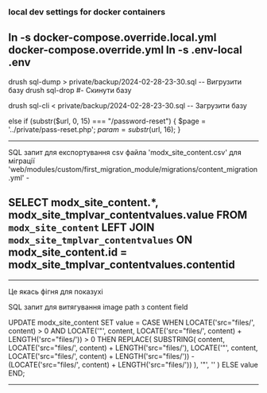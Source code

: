 ### local dev settings for docker containers
ln -s docker-compose.override.local.yml docker-compose.override.yml
ln -s .env-local .env
--------------


drush sql-dump > private/backup/2024-02-28-23-30.sql -- Вигрузити базу
drush sql-drop #- Скинути базу

drush sql-cli < private/backup/2024-02-28-23-30.sql  -- Загрузити базу





else if (substr($url, 0, 15) === "/password-reset") {
$page = '../private/pass-reset.php';
$param = substr($url, 16);
}

------------------------------------------
SQL запит для експортування csv файла 'modx_site_content.csv' для міграції 'web/modules/custom/first_migration_module/migrations/content_migration.yml' -


SELECT modx_site_content.*, modx_site_tmplvar_contentvalues.value
FROM `modx_site_content` LEFT JOIN `modx_site_tmplvar_contentvalues` ON modx_site_content.id = modx_site_tmplvar_contentvalues.contentid
------------------------------------------


-----------------------------------------

Це якась фігня для показухі

SQL запит для витягування image path з content field

UPDATE modx_site_content
SET value = CASE
WHEN LOCATE('src="files/', content) > 0 AND LOCATE('"', content, LOCATE('src="files/', content) + LENGTH('src="files/')) > 0 THEN
REPLACE(
SUBSTRING(
content,
LOCATE('src="files/', content) + LENGTH('src="files/'),
LOCATE('"', content, LOCATE('src="files/', content) + LENGTH('src="files/')) - (LOCATE('src="files/', content) + LENGTH('src="files/'))
),
'"',
''
)
ELSE
value
END;

-----------------------------------------
